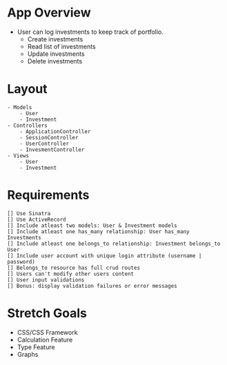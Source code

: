 # App Overview
- User can log investments to keep track of portfolio.
    - Create investments
    - Read list of investments
    - Update investments
    - Delete investments

# Layout
    - Models
        - User
        - Investment
    - Controllers
        - ApplicationController
        - SessionController
        - UserController
        - InvesmentController
    - Views
        - User
        - Investment

# Requirements
    [] Use Sinatra
    [] Use ActiveRecord
    [] Include atleast two models: User & Investment models
    [] Include atleast one has_many relationship: User has_many Investments
    [] Include atleast one belongs_to relationship: Investment belongs_to User
    [] Include user account with unique login attribute (username | password)
    [] Belongs_to resource has full crud routes
    [] Users can't modify other users content
    [] User input validations
    [] Bonus: display validation failures or error messages

# Stretch Goals
- CSS/CSS Framework
- Calculation Feature
- Type Feature
- Graphs